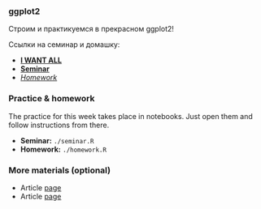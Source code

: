 ### ggplot2
Строим и практикуемся в прекрасном ggplot2!

Ссылки на семинар и домашку:
- [__I WANT ALL__]()
- [__Seminar__]()
- [_Homework_]()


### Practice & homework
The practice for this week takes place in notebooks. Just open them and follow instructions from there.
* __Seminar:__ `./seminar.R`
* __Homework:__ `./homework.R`



### More materials (optional)
* Article [page](http://www.cookbook-r.com/Graphs/)
* Article [page](https://ggplot2.tidyverse.org/reference/)

